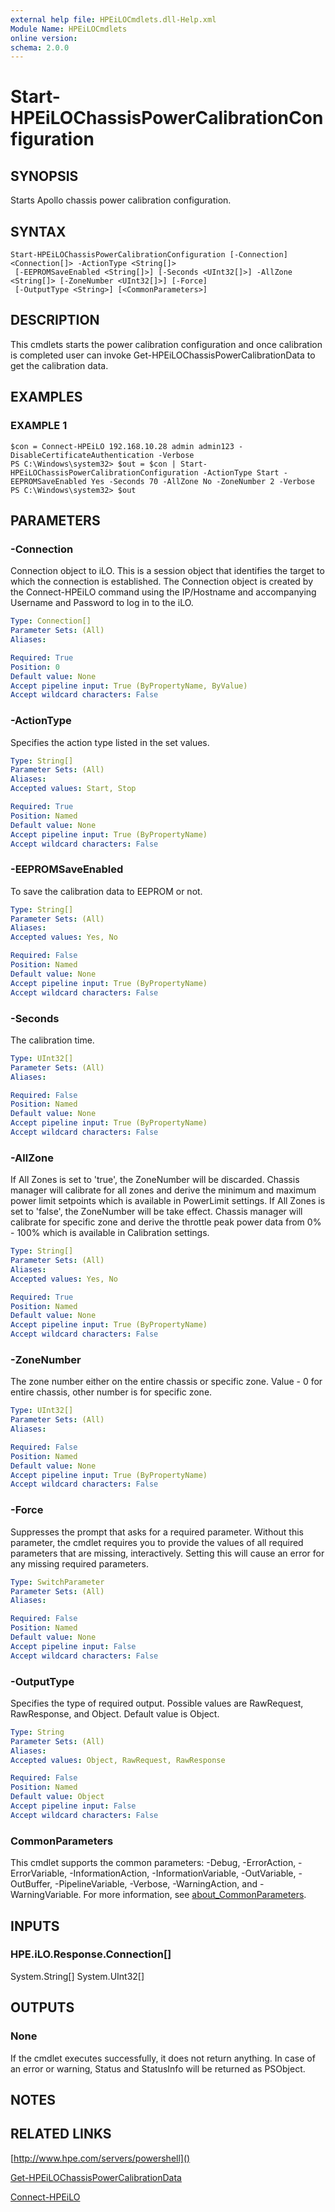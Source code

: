 ```yaml
---
external help file: HPEiLOCmdlets.dll-Help.xml
Module Name: HPEiLOCmdlets
online version:
schema: 2.0.0
---
```


# Start-HPEiLOChassisPowerCalibrationConfiguration

## SYNOPSIS
Starts Apollo chassis power calibration configuration.

## SYNTAX

```
Start-HPEiLOChassisPowerCalibrationConfiguration [-Connection] <Connection[]> -ActionType <String[]>
 [-EEPROMSaveEnabled <String[]>] [-Seconds <UInt32[]>] -AllZone <String[]> [-ZoneNumber <UInt32[]>] [-Force]
 [-OutputType <String>] [<CommonParameters>]
```

## DESCRIPTION
This cmdlets starts the power calibration configuration and once calibration is completed user can invoke Get-HPEiLOChassisPowerCalibrationData to get the calibration data.

## EXAMPLES

### EXAMPLE 1
```
$con = Connect-HPEiLO 192.168.10.28 admin admin123 -DisableCertificateAuthentication -Verbose
PS C:\Windows\system32> $out = $con | Start-HPEiLOChassisPowerCalibrationConfiguration -ActionType Start -EEPROMSaveEnabled Yes -Seconds 70 -AllZone No -ZoneNumber 2 -Verbose
PS C:\Windows\system32> $out
```

## PARAMETERS

### -Connection
Connection object to iLO.
This is a session object that identifies the target to which the connection is established.
The Connection object is created by the Connect-HPEiLO command using the IP/Hostname and accompanying Username and Password to log in to the iLO.

```yaml
Type: Connection[]
Parameter Sets: (All)
Aliases:

Required: True
Position: 0
Default value: None
Accept pipeline input: True (ByPropertyName, ByValue)
Accept wildcard characters: False
```

### -ActionType
Specifies the action type listed in the set values.

```yaml
Type: String[]
Parameter Sets: (All)
Aliases:
Accepted values: Start, Stop

Required: True
Position: Named
Default value: None
Accept pipeline input: True (ByPropertyName)
Accept wildcard characters: False
```

### -EEPROMSaveEnabled
To save the calibration data to EEPROM or not.

```yaml
Type: String[]
Parameter Sets: (All)
Aliases:
Accepted values: Yes, No

Required: False
Position: Named
Default value: None
Accept pipeline input: True (ByPropertyName)
Accept wildcard characters: False
```

### -Seconds
The calibration time.

```yaml
Type: UInt32[]
Parameter Sets: (All)
Aliases:

Required: False
Position: Named
Default value: None
Accept pipeline input: True (ByPropertyName)
Accept wildcard characters: False
```

### -AllZone
If All Zones is set to 'true', the ZoneNumber will be discarded.
Chassis manager will calibrate for all zones and derive the minimum and maximum power limit setpoints which is available in PowerLimit settings.
If All Zones is set to 'false', the ZoneNumber will be take effect.
Chassis manager will calibrate for specific zone and derive the throttle peak power data from 0% - 100% which is available in Calibration settings.

```yaml
Type: String[]
Parameter Sets: (All)
Aliases:
Accepted values: Yes, No

Required: True
Position: Named
Default value: None
Accept pipeline input: True (ByPropertyName)
Accept wildcard characters: False
```

### -ZoneNumber
The zone number either on the entire chassis or specific zone.
Value - 0 for entire chassis, other number is for specific zone.

```yaml
Type: UInt32[]
Parameter Sets: (All)
Aliases:

Required: False
Position: Named
Default value: None
Accept pipeline input: True (ByPropertyName)
Accept wildcard characters: False
```

### -Force
Suppresses the prompt that asks for a required parameter.
Without this parameter, the cmdlet requires you to provide the values of all required parameters that are missing, interactively.
Setting this will cause an error for any missing required parameters.

```yaml
Type: SwitchParameter
Parameter Sets: (All)
Aliases:

Required: False
Position: Named
Default value: None
Accept pipeline input: False
Accept wildcard characters: False
```

### -OutputType
Specifies the type of required output.
Possible values are RawRequest, RawResponse, and Object.
Default value is Object.

```yaml
Type: String
Parameter Sets: (All)
Aliases:
Accepted values: Object, RawRequest, RawResponse

Required: False
Position: Named
Default value: Object
Accept pipeline input: False
Accept wildcard characters: False
```

### CommonParameters
This cmdlet supports the common parameters: -Debug, -ErrorAction, -ErrorVariable, -InformationAction, -InformationVariable, -OutVariable, -OutBuffer, -PipelineVariable, -Verbose, -WarningAction, and -WarningVariable. For more information, see [about_CommonParameters](http://go.microsoft.com/fwlink/?LinkID=113216).

## INPUTS

### HPE.iLO.Response.Connection[]
System.String[]
System.UInt32[]
## OUTPUTS

### None
If the cmdlet executes successfully, it does not return anything.
In case of an error or warning, Status and StatusInfo will be returned as PSObject.

## NOTES

## RELATED LINKS

[http://www.hpe.com/servers/powershell]()

[Get-HPEiLOChassisPowerCalibrationData]()

[Connect-HPEiLO]()


